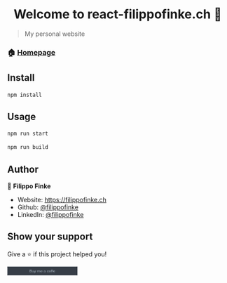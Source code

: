 <h1 align="center">Welcome to react-filippofinke.ch 👋</h1>
<p>
</p>

> My personal website

### 🏠 [Homepage](https://filippofinke.ch)

## Install

```sh
npm install
```

## Usage

```sh
npm run start
```

```sh
npm run build
```

## Author

👤 **Filippo Finke**

* Website: https://filippofinke.ch
* Github: [@filippofinke](https://github.com/filippofinke)
* LinkedIn: [@filippofinke](https://linkedin.com/in/filippofinke)

## Show your support

Give a ⭐️ if this project helped you!

<a href="https://www.buymeacoffee.com/filippofinke">
  <img src="https://github.com/filippofinke/filippofinke/raw/main/images/buymeacoffe.png" width="160" alt="Buy Me A McFlurry">
</a>
